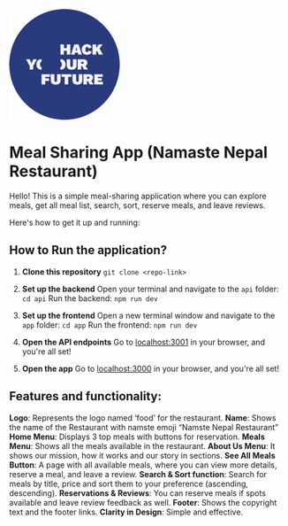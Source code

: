 <img src="./images/hyf.svg" alt="image" width="200px" height="200px">

# Meal Sharing App (Namaste Nepal Restaurant)
Hello! This is a simple meal-sharing application where you can explore meals, get all meal list, search, sort, reserve meals, and leave reviews.

Here's how to get it up and running:

## How to Run the application?
1. **Clone this repository**
 `git clone <repo-link>`

2. **Set up the backend**
Open your terminal and navigate to the `api` folder:
`cd api`
Run the backend:
`npm run dev`

3. **Set up the frontend**
Open a new terminal window and navigate to the `app` folder:
`cd app`
Run the frontend:
`npm run dev`

4. **Open the API endpoints**
Go to [localhost:3001](http://localhost:3001) in your browser, and you're all set!

5. **Open the app**
Go to [localhost:3000](http://localhost:3000) in your browser, and you're all set!


## Features and functionality:
**Logo**: Represents the logo named ‘food’ for the restaurant.
**Name**: Shows the name of the Restaurant with namste emoji “Namste Nepal Restaurant”
**Home Menu**: Displays 3 top meals with buttons for reservation.
**Meals Menu**: Shows all the meals available in the restaurant.
**About Us Menu**: It shows our mission, how it works and our story in sections.
**See All Meals Button**: A page with all available meals, where you can view more details, reserve a meal, and leave a review.
**Search & Sort function**: Search for meals by title, price and sort them to your preference (ascending, descending).
**Reservations & Reviews**: You can reserve meals if spots available and leave review feedback as well.
**Footer**: Shows the copyright text and the footer links.
**Clarity in Design**: Simple and effective.
